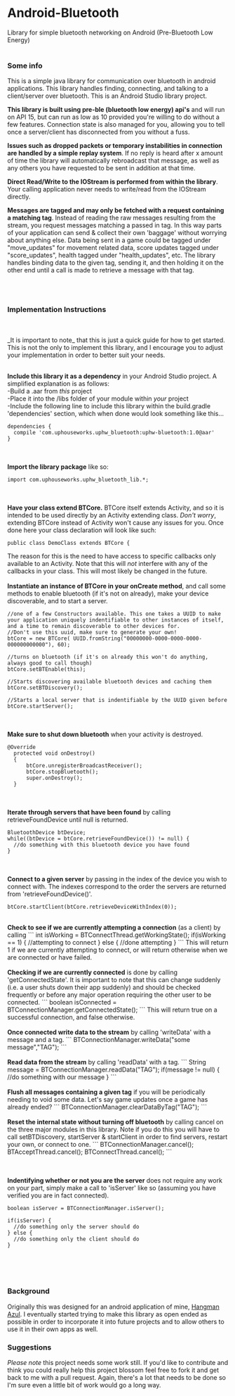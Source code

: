 # Android-Bluetooth
Library for simple bluetooth networking on Android (Pre-Bluetooth Low Energy)<br><br>
<h3>Some info</h3>
This is a simple java library for communication over bluetooth in android applications. This library handles finding, connecting, and talking to a client/server over bluetooth. This is an Android Studio library project.

<b>This library is built using pre-ble (bluetooth low energy) api's</b> and will run on API 15, but can run as low as 10 provided you're willing to do without a few features. Connection state is also managed for you, allowing you to tell once a server/client has disconnected from you without a fuss. 

<b>Issues such as dropped packets or temporary instabilities in connection are handled by a simple replay system</b>. If no reply is heard after x amount of time the library will automatically rebroadcast that message, as well as any others you have requested to be sent in addition at that time.

<b>Direct Read/Write to the IOStream is performed from within the library</b>. Your calling application never needs to write/read from the IOStream directly. 

<b>Messages are tagged and may only be fetched with a request containing a matching tag</b>. Instead of reading the raw messages resulting from the stream, you request messages matching a passed in tag. In this way parts of your application can send & collect their own 'baggage' without worrying about anything else. Data being sent in a game could be tagged under "move_updates" for movement related data, score updates tagged under "score_updates", health tagged under "health_updates", etc. The library handles binding data to the given tag, sending it, and then holding it on the other end until a call is made to retrieve a message with that tag.

<br><br>
<h3>Implementation Instructions</h3>
<br><br>
_It is important to note_ that this is just a quick guide for how to get started. This is not the only to implement this library, and I encourage you to adjust your implementation in order to better suit your needs.<br><br>

<b>Include this library it as a dependency</b> in your Android Studio project. A simplified explanation is as follows:<br>
  -Build a .aar from _this_ project<br>
  -Place it into the /libs folder of your module within _your_ project<br>
  -Include the following line to include this library within the build.gradle 'dependencies' section, which when done would look something like this...<br>
  ```
  dependencies {
    compile 'com.uphouseworks.uphw_bluetooth:uphw-bluetooth:1.0@aar'
  }
  ```
  <br><br>
  <b>Import the library package</b> like so:<br>
  ```
  import com.uphouseworks.uphw_bluetooth_lib.*;
  ```
  <br><br>
  <b>Have your class extend BTCore.</b> BTCore itself extends Activity, and so it is intended to be used directly by an Activity extending class. _Don't worry_, extending BTCore instead of Activity won't cause any issues for you. Once done here your class declaration will look like such:
  ```
  public class DemoClass extends BTCore {
  ```
  The reason for this is the need to have access to specific callbacks only available to an Activity. Note that this will _not_ interfere with any of the callbacks in your class. This will most likely be changed in the future.
  <br><br>
  <b>Instantiate an instance of BTCore in your onCreate method</b>, and call some methods to enable bluetooth (if it's not on already), make your device discoverable, and to start a server.
  ```
  //one of a few Constructors available. This one takes a UUID to make your application uniquely indentifiable to other instances of itself, and a time to remain discoverable to other devices for.
  //Don't use this uuid, make sure to generate your own!
  btCore = new BTCore( UUID.fromString("00000000-0000-0000-0000-000000000000"), 60);
  
  //turns on bluetooth (if it's on already this won't do anything, always good to call though)
  btCore.setBTEnable(this);
  
  //Starts discovering available bluetooth devices and caching them
  btCore.setBTDiscovery();
  
  //Starts a local server that is indentifiable by the UUID given before
  btCore.startServer();
  ```
  <br><br>
  <b>Make sure to shut down bluetooth</b> when your activity is destroyed.
  ```
  @Override
    protected void onDestroy()
    {
        btCore.unregisterBroadcastReceiver();
        btCore.stopBluetooth();
        super.onDestroy();
    }
  ```
  <br><br>
  <b>Iterate through servers that have been found</b> by calling retrieveFoundDevice until null is returned.
  ```
  BluetoothDevice btDevice;
  while((btDevice = btCore.retrieveFoundDevice()) != null) {
    //do something with this bluetooth device you have found
  }
  ```
  <br><br>
  <b>Connect to a given server</b> by passing in the index of the device you wish to connect with. The indexes correspond to the order the servers are returned from 'retrieveFoundDevice()'.
  ```
  btCore.startClient(btCore.retrieveDeviceWithIndex(0));
  ```
  <br>
  <b>Check to see if we are currently attempting a connection</b> (as a client) by calling
  ```
  int isWorking = BTConnectThread.getWorkingState();
  if(isWorking == 1) {
    //attempting to connect
  } else {
    //done attempting
  }
  ```
  This will return 1 if we are currently attempting to connect, or will return otherwise when we are connected or have failed.
  <br><br>
  <b>Checking if we are currently connected</b> is done by calling 'getConnectedState'. It is important to note that this can change suddenly (i.e. a user shuts down their app suddenly) and should be checked frequently or before any major operation requiring the other user to be connected.
  ```
  boolean isConnected = BTConnectionManager.getConnectedState();
  ```
  This will return true on a successful connection, and false otherwise.
  <br><br>
  <b>Once connected write data to the stream</b> by calling 'writeData' with a message and a tag.
  ```
  BTConnectionManager.writeData("some message","TAG");
  ```
  <br><br>
  <b>Read data from the stream</b> by calling 'readData' with a tag.
  ```
  String message = BTConnectionManager.readData("TAG");
  if(message != null) {
    //do something with our message
  }
  ```
  <br><br>
  <b>Flush all messages containing a given tag</b> if you will be periodically needing to void some data. Let's say game updates once a game has already ended?
  ```
  BTConnectionManager.clearDataByTag("TAG");
  ```
  <br><br>
  <b>Reset the internal state without turning off bluetooth</b> by calling cancel on the three major modules in this library. Note if you do this you will have to call setBTDiscovery, startServer & startClient in order to find servers, restart your own, or connect to one.
  ```
  BTConnectionManager.cancel();
  BTAcceptThread.cancel();
  BTConnectThread.cancel();
  ```
  
  <br><br>
  <b>Indentifying whether or not you are the server</b> does not require any work on your part, simply make a call to 'isServer' like so (assuming you have verified you are in fact connected).
  ```
  boolean isServer = BTConnectionManager.isServer();
  
  if(isServer) {
    //do something only the server should do
  } else {
    //do something only the client should do
  }
  ```
  <br><br><br>

<h3>Background</h3>
Originally this was designed for an android application of mine, <a href="https://play.google.com/store/apps/details?id=com.uphouseworks.hangman.paid">Hangman Azul</a>. I eventually started trying to make this library as open ended as possible in order to incorporate it into future projects and to allow others to use it in their own apps as well.

<br>
<h3>Suggestions</h3>
<i>Please note</i> this project needs some work still. If you'd like to contribute and think you could really help this project blossom feel free to fork it and get back to me with a pull request. Again, there's a lot that needs to be done so I'm sure even a little bit of work would go a long way.
